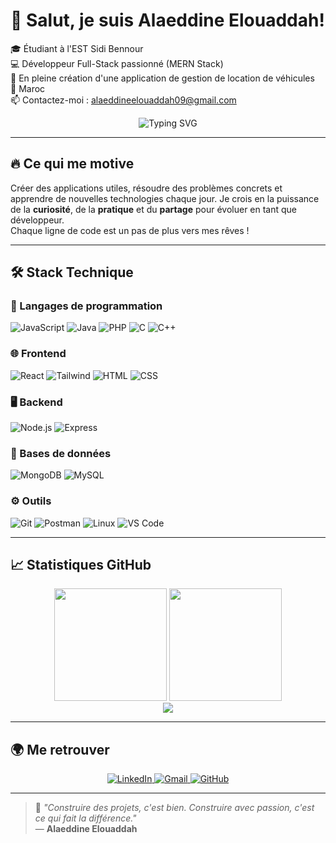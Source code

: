 # 👋 Salut, je suis **Alaeddine Elouaddah**!

🎓 Étudiant à l'EST Sidi Bennour  
💻 Développeur Full-Stack passionné (MERN Stack)  
🚗 En pleine création d'une application de gestion de location de véhicules  
📍 Maroc  
📫 Contactez-moi : [alaeddineelouaddah09@gmail.com](mailto:alaeddineelouaddah09@gmail.com)

<p align="center">
  <img src="https://readme-typing-svg.herokuapp.com/?font=Fira+Code&pause=1000&center=true&vCenter=true&width=435&lines=Full-Stack+Developer;MERN+Stack+Enthusiast;Software+Craftsman;Always+Learning+%F0%9F%93%9A" alt="Typing SVG" />
</p>

---

## 🔥 Ce qui me motive

Créer des applications utiles, résoudre des problèmes concrets et apprendre de nouvelles technologies chaque jour. Je crois en la puissance de la **curiosité**, de la **pratique** et du **partage** pour évoluer en tant que développeur.  
Chaque ligne de code est un pas de plus vers mes rêves !

---

## 🛠️ Stack Technique

### 🧠 Langages de programmation
![JavaScript](https://skillicons.dev/icons?i=javascript)
![Java](https://skillicons.dev/icons?i=java)
![PHP](https://skillicons.dev/icons?i=php)
![C](https://skillicons.dev/icons?i=c)
![C++](https://skillicons.dev/icons?i=cpp)

### 🌐 Frontend
![React](https://skillicons.dev/icons?i=react)
![Tailwind](https://skillicons.dev/icons?i=tailwind)
![HTML](https://skillicons.dev/icons?i=html)
![CSS](https://skillicons.dev/icons?i=css)

### 🖥 Backend
![Node.js](https://skillicons.dev/icons?i=nodejs)
![Express](https://skillicons.dev/icons?i=express)

### 💾 Bases de données
![MongoDB](https://skillicons.dev/icons?i=mongodb)
![MySQL](https://skillicons.dev/icons?i=mysql)

### ⚙️ Outils
![Git](https://skillicons.dev/icons?i=git)
![Postman](https://skillicons.dev/icons?i=postman)
![Linux](https://skillicons.dev/icons?i=linux)
![VS Code](https://skillicons.dev/icons?i=vscode)

---

## 📈 Statistiques GitHub

<div align="center">
  <img src="https://github-readme-stats.vercel.app/api?username=Alaeddine-Elouaddah&show_icons=true&theme=tokyonight&hide_border=true" height="180"/>
  <img src="https://github-readme-stats.vercel.app/api/top-langs/?username=Alaeddine-Elouaddah&layout=compact&theme=tokyonight&hide_border=true" height="180"/>
</div>

<div align="center">
  <img src="https://github-readme-activity-graph.vercel.app/graph?username=Alaeddine-Elouaddah&theme=tokyo-night&hide_border=true" />
</div>

---

## 🌍 Me retrouver

<div align="center">
  <a href="https://www.linkedin.com/in/alaeddine-elouaddah-8a1058348/" target="_blank">
    <img src="https://skillicons.dev/icons?i=linkedin" alt="LinkedIn"/>
  </a>
  <a href="mailto:alaeddineelouaddah09@gmail.com">
    <img src="https://skillicons.dev/icons?i=gmail" alt="Gmail"/>
  </a>
  <a href="https://github.com/Alaeddine-Elouaddah" target="_blank">
    <img src="https://skillicons.dev/icons?i=github" alt="GitHub"/>
  </a>
</div>

---

> 🚀 *"Construire des projets, c'est bien. Construire avec passion, c'est ce qui fait la différence."*  
> — **Alaeddine Elouaddah**
